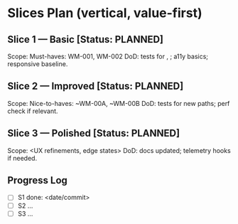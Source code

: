# Slices Plan (vertical, value-first)

## Slice 1 — Basic  [Status: PLANNED]
Scope: <minimal end-to-end path>
Must-haves: WM-001, WM-002
DoD: tests for <X>, <Y>; a11y basics; responsive baseline.

## Slice 2 — Improved  [Status: PLANNED]
Scope: <additions>
Nice-to-haves: ~WM-00A, ~WM-00B
DoD: tests for new paths; perf check if relevant.

## Slice 3 — Polished  [Status: PLANNED]
Scope: <UX refinements, edge states>
DoD: docs updated; telemetry hooks if needed.

## Progress Log
- [ ] S1 done: <date/commit>
- [ ] S2 …
- [ ] S3 …
